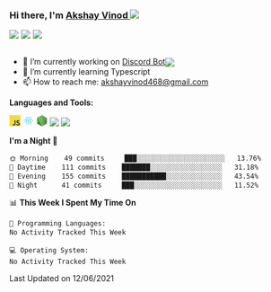 ### Hi there, I'm [Akshay Vinod ](https://akshayvinod.live)<img src="https://media.giphy.com/media/hvRJCLFzcasrR4ia7z/giphy.gif" width="25px"></a>
<a href="https://www.linkedin.com/in/akshay-vinod/">
  <img align="left"  width="21px" src="https://img.icons8.com/fluent/48/000000/linkedin.png"/>
</a>
<a href="https://twitter.com/_akshay_vinod">
  <img align="left"  width="21px" src="https://img.icons8.com/fluent/48/000000/twitter.png"/>
</a>
<a href="https://discord.gg/bQYHPV93MD">
  <img align="left" width="21px" src="https://img.icons8.com/fluent/48/000000/discord-new-logo.png" />
</a>

<br />
<br />

- 🔭 I’m currently working on [Discord Bot](https://discord.gg/bQYHPV93MD)<img align="center" width="20" src="https://i.ibb.co/Wxsn61G/logo.png" />
- 🌱 I’m currently learning Typescript
- 📫 How to reach me: akshayvinod468@gmail.com


**Languages and Tools:**  

<code><img height="20" src="https://raw.githubusercontent.com/github/explore/80688e429a7d4ef2fca1e82350fe8e3517d3494d/topics/javascript/javascript.png"></code>
<code><img height="20" src="https://raw.githubusercontent.com/github/explore/80688e429a7d4ef2fca1e82350fe8e3517d3494d/topics/react/react.png"></code>
<code><img height="20" src="https://raw.githubusercontent.com/github/explore/80688e429a7d4ef2fca1e82350fe8e3517d3494d/topics/nodejs/nodejs.png"></code>
<code><img height="20" src="https://img.icons8.com/color/48/000000/figma.png"/></code>
<code><img height="20" src="https://img.icons8.com/color/50/000000/python.png"/></code>

<!--START_SECTION:waka-->
**I'm a Night 🦉** 

```text
🌞 Morning    49 commits     ███░░░░░░░░░░░░░░░░░░░░░░   13.76% 
🌆 Daytime    111 commits    ███████░░░░░░░░░░░░░░░░░░   31.18% 
🌃 Evening    155 commits    ███████████░░░░░░░░░░░░░░   43.54% 
🌙 Night      41 commits     ███░░░░░░░░░░░░░░░░░░░░░░   11.52%

```


📊 **This Week I Spent My Time On** 

```text
💬 Programming Languages: 
No Activity Tracked This Week

💻 Operating System: 
No Activity Tracked This Week

```


 Last Updated on 12/06/2021
<!--END_SECTION:waka-->
